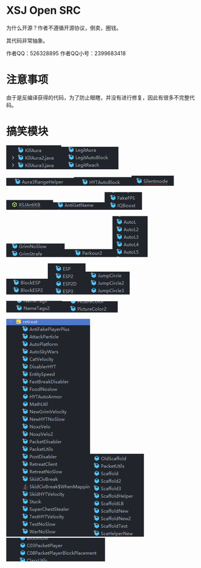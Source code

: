 # XSJ Open SRC
为什么开源？作者不遵循开源协议，倒卖，圈钱。

其代码非常抽象。

作者QQ：526328895
作者QQ小号：2399683418

# 注意事项
由于是反编译获得的代码，为了防止眼瞎，并没有进行修复，因此有很多不完整代码。

# 搞笑模块
![img_2.png](images/img_2.png)![img_6.png](images/img_6.png)

![img_3.png](images/img_3.png)![img_4.png](images/img_4.png)![img_5.png](images/img_5.png)

![img_7.png](images/img_7.png)![img_9.png](images/img_9.png)![img_10.png](images/img_10.png)

![img_11.png](images/img_11.png)![img_12.png](images/img_12.png)![img_13.png](images/img_13.png)

![img_14.png](images/img_14.png)![img_15.png](images/img_15.png)![img_16.png](images/img_16.png)

![img_17.png](images/img_17.png)![img_18.png](images/img_18.png)

![img_19.png](images/img_19.png)![img_20.png](images/img_20.png)![img_21.png](images/img_21.png)
